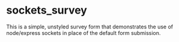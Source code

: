# sockets_survey

This is a simple, unstyled survey form that demonstrates the use of node/express sockets in place of the default form submission.
